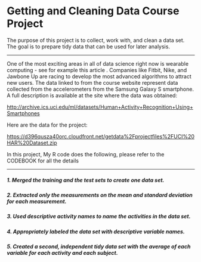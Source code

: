 # Getting and Cleaning Data Course Project
The purpose of this project is to collect, work with, and clean a data set. The goal is to prepare tidy data that can be used for later analysis.

***

One of the most exciting areas in all of data science right now is wearable computing - see for example this article . Companies like Fitbit, Nike, and Jawbone Up are racing to develop the most advanced algorithms to attract new users. The data linked to from the course website represent data collected from the accelerometers from the Samsung Galaxy S smartphone. A full description is available at the site where the data was obtained:

http://archive.ics.uci.edu/ml/datasets/Human+Activity+Recognition+Using+Smartphones

Here are the data for the project:

https://d396qusza40orc.cloudfront.net/getdata%2Fprojectfiles%2FUCI%20HAR%20Dataset.zip

In this project, My R code does the following, please refer to the CODEBOOK for all the details

***

##### 1. Merged the training and the test sets to create one data set.

##### 2. Extracted only the measurements on the mean and standard deviation for each measurement.

##### 3. Used descriptive activity names to name the activities in the data set.

##### 4. Appropriately labeled the data set with descriptive variable names.

##### 5. Created a second, independent tidy data set with the average of each variable for each activity and each subject.






